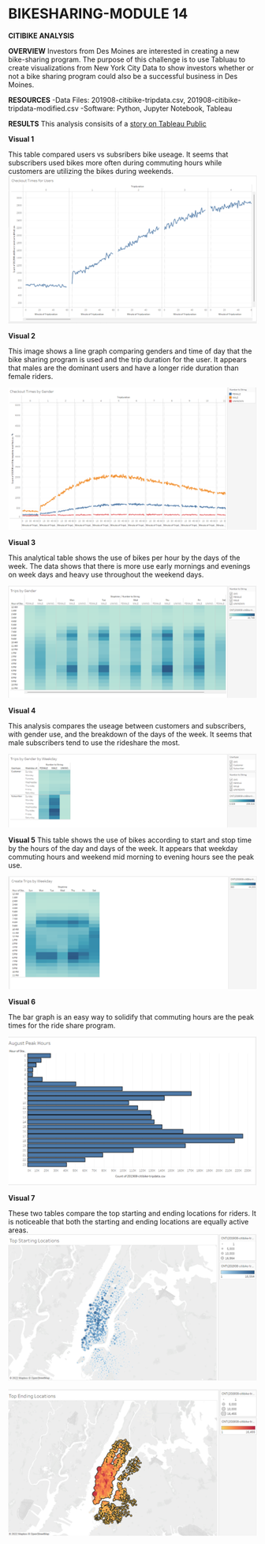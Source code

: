 # BIKESHARING-MODULE 14
**CITIBIKE ANALYSIS**

**OVERVIEW**
Investors from Des Moines are interested in creating a new bike-sharing program.  The purpose of this challenge is to use Tabluau to create visualizations from New York City Data to show investors whether or not a bike sharing program could also be a successful business in Des Moines.

**RESOURCES**
-Data Files: 201908-citibike-tripdata.csv, 201908-citibike-tripdata-modified.csv
-Software: Python, Jupyter Notebook, Tableau

**RESULTS**
This analysis consisits of a [story on Tableau Public](https://public.tableau.com/authoring/NYCCitibikeChallenge_16489552189930/Story1#1)



**Visual 1**

This table compared users vs subsribers bike useage. It seems that subscribers used bikes more often during commuting hours while customers are utilizing the bikes during weekends.
![Tableau Images/Checkout Times for Users.png](https://github.com/KiraLivingston/Bikesharing/blob/main/Tableau%20Images/Checkout%20Times%20for%20Users.png)


**Visual 2**

This image shows a line graph comparing genders and time of day that the bike sharing program is used and the trip duration for the user.  It appears that males are the dominant users and have a longer ride duration than female riders.

![Tableau Images/Checkout Times by Gender.png](https://github.com/KiraLivingston/Bikesharing/blob/main/Tableau%20Images/Checkout%20Times%20by%20Gender.png)


**Visual 3**

This analytical table shows the use of bikes per hour by the days of the week.  The data shows that there is more use early mornings and evenings on week days and heavy use throughout the weekend days.

![Tableau Images/Trips by Gender.png](https://github.com/KiraLivingston/Bikesharing/blob/main/Tableau%20Images/Trips%20by%20gender.png)

**Visual 4**

This analysis compares the useage between customers and subscribers, with gender use, and the breakdown of the days of the week. It seems that male subscribers tend to use the rideshare the most.

![Tableau Images/Trips by gender by weekday.png](https://github.com/KiraLivingston/Bikesharing/blob/main/Tableau%20Images/Trips%20by%20gender%20by%20weekday.png)

**Visual 5**
This table shows the use of bikes according to start and stop time by the hours of the day and days of the week.  It appears that weekday commuting hours and weekend mid morning to evening hours see the peak use.

![Tableau Images/Trips by weekday.png](https://github.com/KiraLivingston/Bikesharing/blob/main/Tableau%20Images/Trips%20by%20Weekday.png)


**Visual 6**

The bar graph is an easy way to solidify that commuting hours are the peak times for the ride share program.

![Tableau Images/August peak hours.png](https://github.com/KiraLivingston/Bikesharing/blob/main/Tableau%20Images/August%20peak%20hours.png)


**Visual 7**

These two tables compare the top starting and ending locations for riders.  It is noticeable that both the starting and ending locations are equally active areas.  
![Tableau Images/top starting locations.png](https://github.com/KiraLivingston/Bikesharing/blob/main/Tableau%20Images/top%20starting%20locations.png)

![Tableau Images/top ending locations.png](https://github.com/KiraLivingston/Bikesharing/blob/main/Tableau%20Images/top%20ending%20locations.png)
